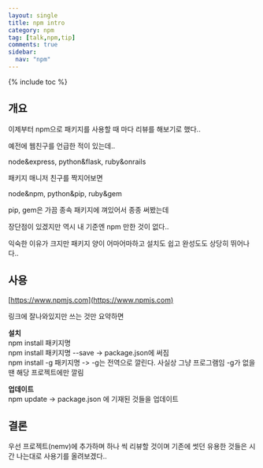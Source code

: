 ```yaml
---
layout: single
title: npm intro
category: npm
tag: [talk,npm,tip]
comments: true
sidebar:
  nav: "npm"
---
```


{% include toc %}

## 개요

이제부터 npm으로 패키지를 사용할 때 마다 리뷰를 해보기로 했다..

예전에 웹친구를 언급한 적이 있는데..

node&express, python&flask, ruby&onrails

패키지 매니저 친구를 짝지어보면

node&npm, python&pip, ruby&gem

pip, gem은 가끔 종속 패키지에 껴있어서 종종 써봤는데

장단점이 있겠지만 역시 내 기준엔 npm 만한 것이 없다..

익숙한 이유가 크지만 패키지 양이 어마어마하고 설치도 쉽고 완성도도 상당히 뛰어나다.. 

## 사용

[https://www.npmjs.com](https://www.npmjs.com)

링크에 잘나와있지만 쓰는 것만 요약하면

**설치**  
npm install 패키지명  
npm install 패키지명 --save  -> package.json에 써짐  
npm install -g 패키지명  -> -g는 전역으로 깔린다. 사실상 그냥 프로그램임 -g가 없을땐 해당 프로젝트에만 깔림

**업데이트**  
npm update  -> package.json 에 기재된 것들을 업데이트

## 결론

우선 프로젝트(nemv)에 추가하며 하나 씩 리뷰할 것이며 기존에 썻던 유용한 것들은 시간 나는대로 사용기를 올려보겠다..